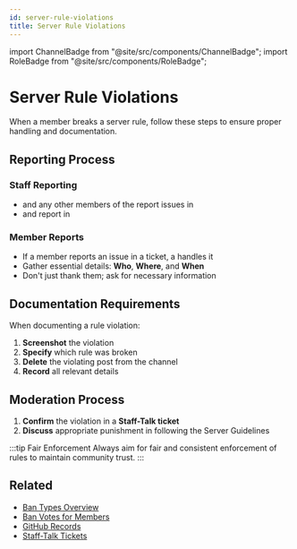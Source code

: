```yaml
---
id: server-rule-violations
title: Server Rule Violations
---
```


import ChannelBadge from "@site/src/components/ChannelBadge";
import RoleBadge from "@site/src/components/RoleBadge";

# Server Rule Violations

When a member breaks a server rule, follow these steps to ensure proper handling and documentation.

## Reporting Process

### Staff Reporting

- <RoleBadge role="Chat Moderator" color="#ff6b6b" /> and any other members of the <RoleBadge role="Event Breed" badgeIcon="event_host_role_icon.png" color="#f75edb" /> report issues in <ChannelBadge label="⭕server-chat-reports" link="https://discord.com/channels/734595073920204940/1234567890123456789"/>
- <RoleBadge role="Cutie Helper" badgeIcon="cutie_helper_role_icon.png" color="#38c8e8" /> and <RoleBadge role="Moderator" badgeIcon="moderator_role_icon.png" color="#e68027" /> report in <ChannelBadge label="📗helper-chat" link="https://discord.com/channels/734595073920204940/1234567890123456789"/>

### Member Reports

- If a member reports an issue in a ticket, a <RoleBadge role="Moderator" badgeIcon="moderator_role_icon.png" color="#e68027" /> handles it
- Gather essential details: **Who**, **Where**, and **When**
- Don't just thank them; ask for necessary information

## Documentation Requirements

When documenting a rule violation:

1. **Screenshot** the violation
2. **Specify** which rule was broken
3. **Delete** the violating post from the channel
4. **Record** all relevant details

## Moderation Process

1. **Confirm** the violation in a **Staff-Talk ticket**
2. **Discuss** appropriate punishment in <ChannelBadge label="📙moderator-only" link="https://discord.com/channels/734595073920204940/943466763314663474"/> following the Server Guidelines

:::tip Fair Enforcement
Always aim for fair and consistent enforcement of rules to maintain community trust.
:::

## Related

- [Ban Types Overview](./ban-votes/ban-types-overview)
- [Ban Votes for Members](./ban-votes/ban-votes-for-members)
- [GitHub Records](./moderator/github-records)
- [Staff-Talk Tickets](./moderator/staff-talk-tickets)
